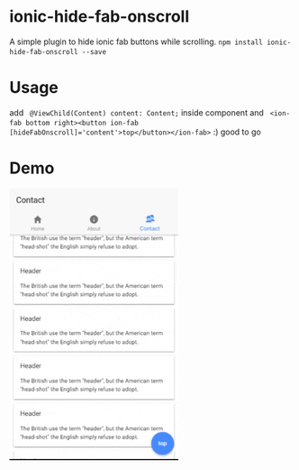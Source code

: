 # ionic-hide-fab-onscroll
A simple plugin to hide ionic fab buttons while scrolling.
`npm install ionic-hide-fab-onscroll --save`

# Usage
 add ` @ViewChild(Content) content: Content;` inside component
 and ` <ion-fab bottom right><button ion-fab [hideFabOnscroll]='content'>top</button></ion-fab>` 
 :) good to go
# Demo
![Plugin preview](https://raw.githubusercontent.com/keephacking/ionic-hide-fab-onscroll/master/demo/demo.gif)
